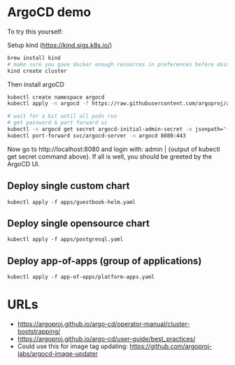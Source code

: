 # ArgoCD demo

To try this yourself:

Setup kind (https://kind.sigs.k8s.io/)
```bash
brew install kind
# make sure you gave docker enough resources in preferences before doing this step
kind create cluster
```

Then install argoCD

```bash
kubectl create namespace argocd
kubectl apply -n argocd -f https://raw.githubusercontent.com/argoproj/argo-cd/stable/manifests/install.yaml

# wait for a bit until all pods run
# get password & port forward ui
kubectl -n argocd get secret argocd-initial-admin-secret -o jsonpath="{.data.password}" | base64 -d
kubectl port-forward svc/argocd-server -n argocd 8080:443
```

Now go to http://localhost:8080 and login with: admin | {output of kubectl get secret command above}. If all is well, you should be greeted by the ArgoCD UI.

## Deploy single custom chart
```
kubectl apply -f apps/guestbook-helm.yaml
```

## Deploy single opensource chart
```
kubectl apply -f apps/postgresql.yaml
```

## Deploy app-of-apps (group of applications)
```
kubectl apply -f app-of-apps/platform-apps.yaml
```


# URLs
- https://argoproj.github.io/argo-cd/operator-manual/cluster-bootstrapping/
- https://argoproj.github.io/argo-cd/user-guide/best_practices/
- Could use this for image tag updating: https://github.com/argoproj-labs/argocd-image-updater



